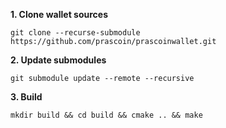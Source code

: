 **1. Clone wallet sources**

```
git clone --recurse-submodule https://github.com/prascoin/prascoinwallet.git
```

**2. Update submodules**

```
git submodule update --remote --recursive

```


**3. Build**

```
mkdir build && cd build && cmake .. && make
```
